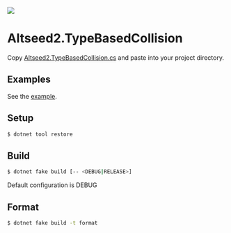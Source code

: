 [![](https://github.com/wraikny/Altseed2.TypeBasedCollision/workflows/CI/badge.svg)](https://github.com/wraikny/Altseed2.TypeBasedCollision/actions?workflow=CI)

# Altseed2.TypeBasedCollision

Copy [Altseed2.TypeBasedCollision.cs](src/Altseed2.TypeBasedCollision/Altseed2.TypeBasedCollision.cs) and paste into your project directory.

## Examples
See the [example](./example/Altseed2.TypeBasedCollision.Example).

## Setup
```sh
$ dotnet tool restore
```

## Build

```sh
$ dotnet fake build [-- <DEBUG|RELEASE>]
```

Default configuration is DEBUG

## Format

```sh
$ dotnet fake build -t format
```
